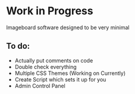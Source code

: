 Work in Progress
=================

Imageboard software designed to be very minimal

## To do: ##
 * Actually put comments on code
 * Double check everything
 * Multiple CSS Themes (Working on Currently)
 * Create Script which sets it up for you
 * Admin Control Panel
